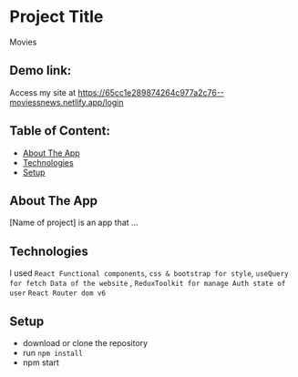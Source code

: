 # Project Title
Movies 

## Demo link:
Access my site at https://65cc1e289874264c977a2c76--moviessnews.netlify.app/login  

## Table of Content:

- [About The App](#about-the-app)
- [Technologies](#technologies)
- [Setup](#setup)
 

## About The App
[Name of project] is an app that ...
 
## Technologies
I used `React Functional components`, `css & bootstrap for style`,  `useQuery for fetch Data of the website` , `ReduxToolkit for manage Auth state of user` 
`React Router dom v6 ` 

## Setup
- download or clone the repository
- run `npm install`
- npm start
 
  
